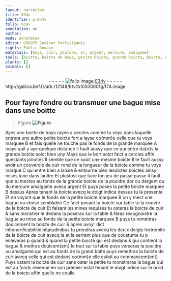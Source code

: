 ```yaml
---
layout: narrative
title: 034v
identifier: p-034v
folio: 034v
annotation: no
author:
mode: annotated
editor: GR8975 Seminar Participants
rights: Public Domain
materials: [boys, cuir, pouldre, or, argent, mercure, amalgame]
tools: [boitte, boitte de boys, petite boicte, grande boicte, boicte, couvercle de cuir, boictes, boicte de cuir, grand boite]
plants: []
animals: []
---
```


<div class="folio" align="center">- - - - - <a href="http://gallica.bnf.fr/ark:/12148/btv1b10500001g/f74.image" target="_blank"><img src="https://cu-mkp.github.io/2017-workshop-edition/assets/photo-icon.png" alt="folio image: " style="display:inline-block; margin-bottom:-3px;"/>034v</a> - - - - - </div> http://gallica.bnf.fr/ark:/12148/btv1b10500001g/f74.image   

## Pour fayre fondre ou transmuer une bague mise dans une <span class="tl">boitte</span>

 
> *Figure*
> <a href="
fig_p034v_1
https://drive.google.com/open?id=0B9-oNrvWdlO5VTA5cWtrWktEajQ
" target="_blank"><img src="https://cu-mkp.github.io/GR8975-edition/assets/photo-icon.png" alt="Figure" style="display:inline-block; margin-bottom:-3px;"/></a>
 
Ayes une <span class="tl">boitte de <span class="m">boys</span></span> rayee a cercles comme tu voys dans laquelle entrera une aultre <span class="tl">petite boicte</span> fort a layse co{mm}e celle que tu voys marquee B et fais quelle ne touche pas le fonds de la grande marquee A mays quil y aye quelque distance Il fault aussy que ce qui entre da{n}s la <span class="tl">grande boicte</span> soict bien uny Mays que le bort soict faict a cercles affin questants joinctes Il semble que ce soict une mesme <span class="tl">boicte</span> Il te fault aussy avoir un <span class="tl">couvercle de <span class="m">cuir</span></span> rond de la longueur de la <span class="tl">boicte</span> comme tu voys marque C qui entre bien a laisse & entourne bien lesdictes <span class="tl">boictes</span> ainsy mises lune dans laultre Et plustost que faire ton jeu de passe passe il fault que tu mectes au fonds de la <span class="tl">grande boicte</span> de la <span class="m">pouldre</span> d<span class="m">or</span> ou d<span class="m">argent</span> ou du <span class="m">mercure</span> amalgame avecq <span class="m">argent</span> Et puys poses la <span class="tl">petite boicte</span> marquee B dessus Apres tenant la <span class="tl">boicte</span> avecq le <span class="bp">doigt indice</span> dessus tu la presente Et ne voyant que le fonds de la <span class="tl">petite boicte</span> marquee B on y mect une bague ou chose semblable Ce faict posant ta <span class="tl">boicte</span> sur table tu la couvre de la <span class="tl">boicte de <span class="m">cuir</span></span> Et faisant les mines requises tu osteras la <span class="tl">boicte de <span class="m">cuir</span></span> & sans monstrer le dedans la poseras sur la table & feras recognoistre la bague au mise au fonds de la <span class="tl">petite boicte</span> marquee B puys tu remettras doulcement la <span class="tl">boicte de <span class="m">cuir</span></span> & apres avoyr dict inhonorificabilitidinitatudinibus tu prendras avecq les deulx <span class="bp">doigts</span> lextremite de la <span class="tl">boicte de <span class="m">cuir</span></span> avecq la et la serrant plus que de coustume tu p enleveras p quand & quand la <span class="tl">petite boicte</span> qui est dedans & qui contient la bague & mettras doulcem{ent} le tout sur la table puys verseras la <span class="m">pouldre</span> ou <span class="m">amalgame</span> qui est au fonds de la <span class="tl">grand boite</span> puys remettras la <span class="tl">boicte de <span class="m">cuir</span></span> avecq celle qui est dedans co{mm}e elle estoit au commancem{ent} Puys ostant la <span class="tl">boicte de <span class="m">cuir</span></span> sans oster la petite tu monstreras la bague qui est au fonds revenue en son premier estat tenant le <span class="bp">doigt indice</span> sur le bord de la <span class="tl">boicte</span> affin quelle ne coulle 
 